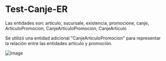 # Test-Canje-ER

Las entidades son: artículo, sucursale, existencia, promocione, canje, ArticuloPromocion, CanjeArticuloPromocion, CanjeArticulo 
         
Se utilizó una entidad adicional "CanjeArticuloPromocion" para representar la relación entre las entidades artículo y promoción.
      
![image](https://user-images.githubusercontent.com/86544613/222793897-cb1031a4-8ef7-4e8a-a9ff-9b8e95a3cc7f.png)
